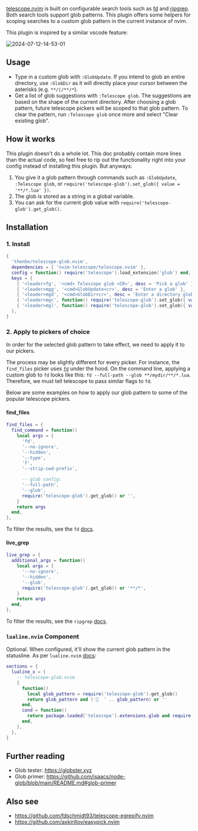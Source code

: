 [telescope.nvim](https://github.com/nvim-telescope/telescope.nvim) is built on configurable search tools such as
[fd](https://github.com/sharkdp/fd) and [ripgrep](https://github.com/BurntSushi/ripgrep). Both search tools support glob
patterns. This plugin offers some helpers for scoping searches to a custom glob pattern in the current instance of nvim.

This plugin is inspired by a similar vscode feature:

![2024-07-12-14-53-01](https://github.com/user-attachments/assets/6872ef5f-8114-4b4b-b2d8-affb0cb0d34d)

## Usage

- Type in a custom glob with `:GlobUpdate`. If you intend to glob an entire directory, use `:GlobDir` as it will directly place your cursor between the asterisks (e.g. `**/|/**/*`).
- Get a list of glob suggestions with `:Telescope glob`. The suggestions are based on the shape of the current directory. After choosing a glob pattern, future telescope pickers will be scoped to that glob pattern. To clear the pattern, run `:Telescope glob` once more and select "Clear existing glob".

## How it works

This plugin doesn't do a whole lot. This doc probably contain more lines than the actual code, so feel free to rip out the functionality right into your config instead of installing this plugin. But anyways:

1. You give it a glob pattern through commands such as `:GlobUpdate`, `:Telescope glob`, or `require('telescope-glob').set_glob({ value = '**/*.lua' })`.
1. The glob is stored as a string in a global variable.
1. You can ask for the current glob value with `require('telescope-glob').get_glob()`.

## Installation

### 1. Install

```lua
{
  'thenbe/telescope-glob.nvim',
  dependencies = { 'nvim-telescope/telescope.nvim' },
  config = function() require('telescope').load_extension('glob') end,
  keys = {
    { '<leader>fg', '<cmd> Telescope glob <CR>', desc = 'Pick a glob' },
    { '<leader>mgg', '<cmd>GlobUpdate<cr>', desc = 'Enter a glob' },
    { '<leader>mgd', '<cmd>GlobDir<cr>', desc = 'Enter a directory glob' },
    { '<leader>mgc', function() require('telescope-glob').set_glob({ value = '' }) end, desc = 'Clear the glob' },
    { '<leader>mgl', function() require('telescope-glob').set_glob({ value = '**/*.lua' }) end, desc = 'Set the glob (lua)' },
  },
}
```

### 2. Apply to pickers of choice

In order for the selected glob pattern to take effect, we need to apply it to our pickers.

The process may be slightly different for every picker. For instance, the `find_files` picker uses [`fd`](https://github.com/sharkdp/fd) under the hood. On the command line, applying a custom glob to `fd` looks like this: `fd --full-path --glob **/mydir/**/*.lua`. Therefore, we must tell telescope to pass similar flags to `fd`.

Below are some examples on how to apply our glob pattern to some of the popular telescope pickers.

#### find_files

```lua
find_files = {
  find_command = function()
    local args = {
      'fd',
      '--no-ignore',
      '--hidden',
      '--type',
      'f',
      '--strip-cwd-prefix',

      -- glob config:
      '--full-path',
      '--glob',
      require('telescope-glob').get_glob() or '',
    }
    return args
  end,
},
```

To filter the results, see the `fd` [docs](https://github.com/sharkdp/fd?tab=readme-ov-file#excluding-specific-files-or-directories).

#### live_grep

```lua
live_grep = {
  additional_args = function()
    local args = {
      '--no-ignore',
      '--hidden',
      '--glob',
      require('telescope-glob').get_glob() or '**/*',
    }
    return args
  end,
},
```

To filter the results, see the `ripgrep` [docs](https://github.com/BurntSushi/ripgrep/blob/master/GUIDE.md#manual-filtering-globs).

### `lualine.nvim` Component

Optional. When configured, it'll show the current glob pattern in the statusline. As per `lualine.nvim` [docs](https://github.com/nvim-lualine/lualine.nvim?tab=readme-ov-file#lua-expressions-as-lualine-component):

```lua
sections = {
  lualine_x = {
    -- telescope-glob.nvim
    {
      function()
        local glob_pattern = require('telescope-glob').get_glob()
        return glob_pattern and ('  ' .. glob_pattern) or ''
      end,
      cond = function()
        return package.loaded['telescope'].extensions.glob and require('telescope-glob').get_glob() ~= ''
      end,
    },
  },
}
```

## Further reading

- Glob tester: https://globster.xyz
- Glob primer: https://github.com/isaacs/node-glob/blob/main/README.md#glob-primer

## Also see

- https://github.com/fdschmidt93/telescope-egrepify.nvim
- https://github.com/axkirillov/easypick.nvim
